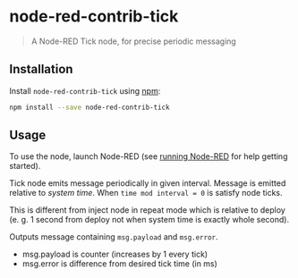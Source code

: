 # node-red-contrib-tick

> A Node-RED Tick node, for precise periodic messaging

## Installation

Install `node-red-contrib-tick` using [npm](https://www.npmjs.com/):

```bash
npm install --save node-red-contrib-tick
```

## Usage

To use the node, launch Node-RED (see [running Node-RED](http://nodered.org/docs/getting-started/running.html) for help getting started).

Tick node emits message periodically in given interval. Message is emitted relative to *system time*. When `time mod interval = 0` is satisfy node ticks.
    
This is different from inject node in repeat mode which is relative to deploy (e. g. 1 second from deploy not when system time is exactly whole second).   

Outputs message containing `msg.payload` and `msg.error`.

- msg.payload is counter (increases by 1 every tick)
- msg.error is difference from desired tick time (in ms)

